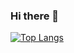 ### Hi there 👋
[![Top Langs](https://github-readme-stats-git-masterrstaa-rickstaa.vercel.app/api/top-langs/?username=hosseinma96)](https://github.com/hosseinma96/github-readme-stats)

<!--
**HosseinMA96/HosseinMA96** is a ✨ _special_ ✨ repository because its `README.md` (this file) appears on your GitHub profile.

Here are some ideas to get you started:

- 🔭 I’m currently working on ...
- 🌱 I’m currently learning ...
- 👯 I’m looking to collaborate on ...
- 🤔 I’m looking for help with ...
- 💬 Ask me about ...
- 📫 How to reach me: ...
- 😄 Pronouns: ...
- ⚡ Fun fact: ...
-->
